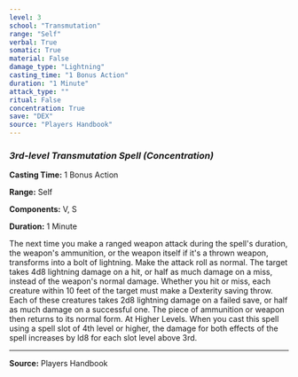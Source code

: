 ```yaml
---
level: 3
school: "Transmutation"
range: "Self"
verbal: True
somatic: True
material: False
damage_type: "Lightning"
casting_time: "1 Bonus Action"
duration: "1 Minute"
attack_type: ""
ritual: False
concentration: True
save: "DEX"
source: "Players Handbook"
---
```


### *3rd-level Transmutation Spell* *(Concentration)*

**Casting Time:** 1 Bonus Action

**Range:** Self

**Components:** V, S

**Duration:** 1 Minute

The next time you make a ranged weapon attack during the spell's duration, the weapon's ammunition, or the weapon itself if it's a thrown weapon, transforms into a bolt of lightning. Make the attack roll as normal. The target takes 4d8 lightning damage on a hit, or half as much damage on a miss, instead of the weapon's normal damage. Whether you hit or miss, each creature within 10 feet of the target must make a Dexterity saving throw. Each of these creatures takes 2d8 lightning damage on a failed save, or half as much damage on a successful one. The piece of ammunition or weapon then returns to its normal form. At Higher Levels. When you cast this spell using a spell slot of 4th level or higher, the damage for both effects of the spell increases by ld8 for each slot level above 3rd.

---
**Source:** Players Handbook
